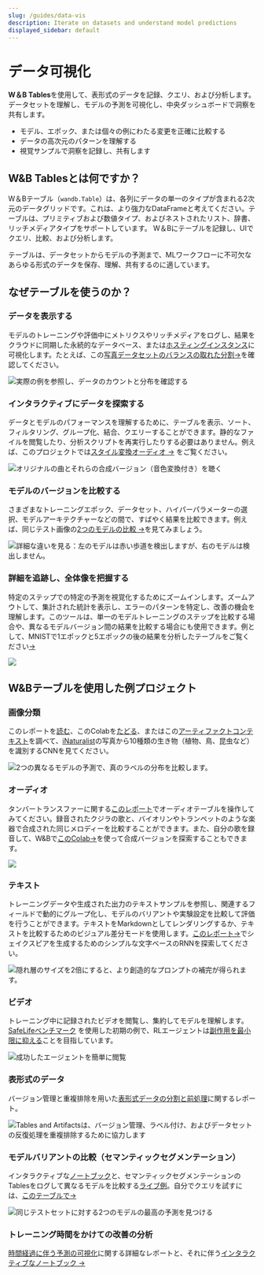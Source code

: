 ```yaml
---
slug: /guides/data-vis
description: Iterate on datasets and understand model predictions
displayed_sidebar: default
---
```


# データ可視化

**W＆B Tables**を使用して、表形式のデータを記録、クエリ、および分析します。データセットを理解し、モデルの予測を可視化し、中央ダッシュボードで洞察を共有します。

* モデル、エポック、または個々の例にわたる変更を正確に比較する
* データの高次元のパターンを理解する
* 視覚サンプルで洞察を記録し、共有します


## W&B Tablesとは何ですか？

W＆Bテーブル（`wandb.Table`）は、各列にデータの単一のタイプが含まれる2次元のデータグリッドです。これは、より強力なDataFrameと考えてください。テーブルは、プリミティブおよび数値タイプ、およびネストされたリスト、辞書、リッチメディアタイプをサポートしています。 W＆Bにテーブルを記録し、UIでクエリ、比較、および分析します。

テーブルは、データセットからモデルの予測まで、MLワークフローに不可欠なあらゆる形式のデータを保存、理解、共有するのに適しています。

## なぜテーブルを使うのか？

### データを表示する

モデルのトレーニングや評価中にメトリクスやリッチメディアをログし、結果をクラウドに同期した永続的なデータベース、または[ホスティングインスタンス](https://docs.wandb.ai/guides/hosting)に可視化します。たとえば、この[写真データセットのバランスの取れた分割→](https://wandb.ai/stacey/mendeleev/artifacts/balanced\_data/inat\_80-10-10\_5K/ab79f01e007113280018/files/data\_split.table.json)を確認してください。

![実際の例を参照し、データのカウントと分布を確認する](/images/data_vis/tables_see_data.png)

### インタラクティブにデータを探索する

データとモデルのパフォーマンスを理解するために、テーブルを表示、ソート、フィルタリング、グループ化、結合、クエリーすることができます。静的なファイルを閲覧したり、分析スクリプトを再実行したりする必要はありません。例えば、このプロジェクトでは[スタイル変換オーディオ →](https://wandb.ai/stacey/cshanty/reports/Whale2Song-W-B-Tables-for-Audio--Vmlldzo4NDI3NzM) をご覧ください。 

![オリジナルの曲とそれらの合成バージョン（音色変換付き）を聴く](/images/data_vis/explore_data.png)

### モデルのバージョンを比較する

さまざまなトレーニングエポック、データセット、ハイパーパラメーターの選択、モデルアーキテクチャーなどの間で、すばやく結果を比較できます。例えば、同じテスト画像の[2つのモデルの比較 →](https://wandb.ai/stacey/evalserver_answers_2/artifacts/results/eval_Daenerys/c2290abd3d7274f00ad8/files/eval_results.table.json#b6dae62d4f00d31eeebf$eval_Bob)を見てみましょう。

![詳細な違いを見る：左のモデルは赤い歩道を検出しますが、右のモデルは検出しません。](/images/data_vis/compare_model_versions.png)

### 詳細を追跡し、全体像を把握する

特定のステップでの特定の予測を視覚化するためにズームインします。ズームアウトして、集計された統計を表示し、エラーのパターンを特定し、改善の機会を理解します。このツールは、単一のモデルトレーニングのステップを比較する場合や、異なるモデルバージョン間の結果を比較する場合にも使用できます。例として、MNISTで1エポックと5エポックの後の結果を分析したテーブルをご覧ください[→](https://wandb.ai/stacey/mnist-viz/artifacts/predictions/baseline/d888bc05719667811b23/files/predictions.table.json#7dd0cd845c0edb469dec)

![](/images/data_vis/track_details.png)

## W&Bテーブルを使用した例プロジェクト

### 画像分類

このレポートを[読む](https://wandb.ai/stacey/mendeleev/reports/Visualize-Data-for-Image-Classification--VmlldzozNjE3NjA)、このColabを[たどる](https://wandb.me/dsviz-nature-colab)、またはこの[アーティファクトコンテキスト](https://wandb.ai/stacey/mendeleev/artifacts/val_epoch_preds/val_pred_gawf9z8j/2dcee8fa22863317472b/files/val_epoch_res.table.json)を調べて、[iNaturalist](https://www.inaturalist.org/pages/developers)の写真から10種類の生き物（植物、鳥、昆虫など）を識別するCNNを見てください。

![2つの異なるモデルの予測で、真のラベルの分布を比較します。](/images/data_vis/image_classification.png)

### オーディオ

タンバートランスファーに関する[このレポート](https://wandb.ai/stacey/cshanty/reports/Whale2Song-W-B-Tables-for-Audio--Vmlldzo4NDI3NzM)でオーディオテーブルを操作してみてください。録音されたクジラの歌と、バイオリンやトランペットのような楽器で合成された同じメロディーを比較することができます。また、自分の歌を録音して、W&Bで[このColab→](http://wandb.me/audio-transfer)を使って合成バージョンを探索することもできます。

![](/images/data_vis/audio.png)

### テキスト

トレーニングデータや生成された出力のテキストサンプルを参照し、関連するフィールドで動的にグループ化し、モデルのバリアントや実験設定を比較して評価を行うことができます。テキストをMarkdownとしてレンダリングするか、テキストを比較するためのビジュアル差分モードを使用します。[このレポート→](https://wandb.ai/stacey/nlg/reports/Visualize-Text-Data-Predictions--Vmlldzo1NzcwNzY)でシェイクスピアを生成するためのシンプルな文字ベースのRNNを探索してください。

![隠れ層のサイズを2倍にすると、より創造的なプロンプトの補完が得られます。](@site/static/images/data_vis/shakesamples.png)

### ビデオ

トレーニング中に記録されたビデオを閲覧し、集約してモデルを理解します。[SafeLifeベンチマーク](https://wandb.ai/safelife/v1dot2/benchmark) を使用した初期の例で、RLエージェントは[副作用を最小限に抑える](https://wandb.ai/stacey/saferlife/artifacts/video/videos_append-spawn/c1f92c6e27fa0725c154/files/video_examples.table.json)ことを目指しています。

![成功したエージェントを簡単に閲覧](/images/data_vis/video.png)

### 表形式のデータ

バージョン管理と重複排除を用いた[表形式データの分割と前処理](https://wandb.ai/dpaiton/splitting-tabular-data/reports/Tabular-Data-Versioning-and-Deduplication-with-Weights-Biases--VmlldzoxNDIzOTA1)に関するレポート。

![Tables and Artifactsは、バージョン管理、ラベル付け、およびデータセットの反復処理を重複排除するために協力します](@site/static/images/data_vis/tabs.png)

### モデルバリアントの比較（セマンティックセグメンテーション）

インタラクティブな[ノートブック](https://wandb.me/dsviz-cars-demo)と、セマンティックセグメンテーションのTablesをログして異なるモデルを比較する[ライブ例](https://wandb.ai/stacey/evalserver_answers_2/artifacts/results/eval_Daenerys/c2290abd3d7274f00ad8/files/eval_results.table.json#a57f8e412329727038c2$eval_Ada)。自分でクエリを試すには、[このテーブルで→](https://wandb.ai/stacey/evalserver_answers_2/artifacts/results/eval_Daenerys/c2290abd3d7274f00ad8/files/eval_results.table.json)

![同じテストセットに対する2つのモデルの最高の予測を見つける](/images/data_vis/comparing_model_variants.png)

### トレーニング時間をかけての改善の分析

[時間経過に伴う予測の可視化](https://wandb.ai/stacey/mnist-viz/reports/Visualize-Predictions-over-Time--Vmlldzo1OTQxMTk)に関する詳細なレポートと、それに伴う[インタラクティブなノートブック →](https://wandb.me/dsviz-mnist-colab)
